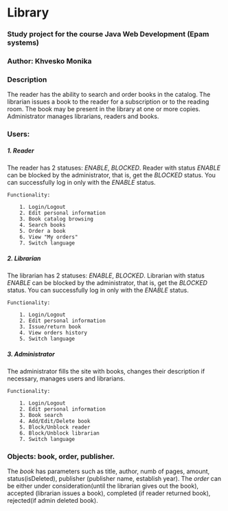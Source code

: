 # Library
### Study project for the course Java Web Development (Epam systems)
### Author: Khvesko Monika

### Description
The reader has the ability to search and order books in the catalog. The librarian issues a book to the reader for a subscription or to the reading room. The book may be present in the library at one or more copies. Administrator manages librarians, readers and books.
### Users:
##### 1. Reader
The reader has 2 statuses: *ENABLE*, *BLOCKED*. Reader with status *ENABLE* can be blocked by the administrator, that is, get the *BLOCKED* status. You can successfully log in only with the *ENABLE* status. 

    Functionality:

        1. Login/Logout
        2. Edit personal information
        3. Book catalog browsing
        4. Search books
        5. Order a book
        6. View "My orders"
        7. Switch language
        
##### 2. Librarian

The librarian has 2 statuses: *ENABLE*, *BLOCKED*. Librarian with status *ENABLE* can be blocked by the administrator, that is, get the *BLOCKED* status. You can successfully log in only with the *ENABLE* status. 

    Functionality:
    
        1. Login/Logout
        2. Edit personal information
        3. Issue/return book
        4. View orders history
        5. Switch language
        
##### 3. Administrator

The administrator fills the site with books, changes their description if necessary, manages users and librarians.

    Functionality:
    
        1. Login/Logout
        2. Edit personal information
        3. Book search
        4. Add/Edit/Delete book
        5. Block/Unblock reader
        6. Block/Unblock librarian
        7. Switch language
    
### **Objects:** **book**, **order**, **publisher**.
The *book* has parameters such as title, author, numb of pages,  amount, status(isDeleted), publisher (publisher name, establish year). The *order* can be either under consideration(until the librarian gives out the book), accepted (librarian issues a book), completed (if reader returned book), rejected(if admin deleted book).
